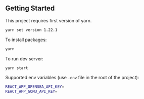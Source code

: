 ## Getting Started

This project requires first version of yarn.

```bash
yarn set version 1.22.1
```

To install packages:

```bash
yarn
```

To run dev server:

```bash
yarn start
```

Supported env variables (use `.env` file in the root of the project):

```bash
REACT_APP_OPENSEA_API_KEY=
REACT_APP_GOMU_API_KEY=
```
